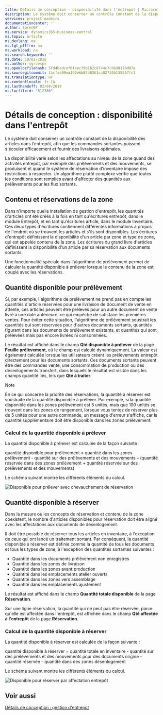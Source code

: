 ```yaml
---
title: Détails de conception - disponibilité dans l'entrepôt | Microsoft Docs
description: Le système doit conserver un contrôle constant de la disponibilité des articles dans l'entrepôt, afin que les commandes sortantes puissent s'écouler efficacement et fournir des livraisons optimales.
services: project-madeira
documentationcenter: ''
author: SorenGP
ms.service: dynamics365-business-central
ms.topic: article
ms.devlang: na
ms.tgt_pltfrm: na
ms.workload: na
ms.search.keywords: ''
ms.date: 10/01/2018
ms.author: sgroespe
ms.openlocfilehash: 5fd4bedcef6fcec79b1b2c8744c7c08d8170d97e
ms.sourcegitcommit: 1bcfaa99ea302e6b84b8361ca02730b135557fc1
ms.translationtype: HT
ms.contentlocale: fr-CA
ms.lasthandoff: 03/08/2019
ms.locfileid: "812780"
---
```

# <a name="design-details-availability-in-the-warehouse"></a>Détails de conception : disponibilité dans l'entrepôt
Le système doit conserver un contrôle constant de la disponibilité des articles dans l'entrepôt, afin que les commandes sortantes puissent s'écouler efficacement et fournir des livraisons optimales.  

 La disponibilité varie selon les affectations au niveau de la zone quand des activités entrepôt, par exemple des prélèvements et des mouvements, se produisent et quand le système de réservation d'inventaire impose des restrictions à respecter. Un algorithme plutôt complexe vérifie que toutes les conditions sont remplies avant d'affecter des quantités aux prélèvements pour les flux sortants.  

## <a name="bin-content-and-reservations"></a>Contenu et réservations de la zone  
 Dans n'importe quelle installation de gestion d'entrepôt, les quantités d'articles ont été créés à la fois en tant qu'écritures entrepôt, dans le module Entrepôt, et en tant qu'écritures article, dans le module Inventaire. Ces deux types d'écritures contiennent différentes informations à propos de l'endroit où se trouvent les articles et s'ils sont disponibles. Les écritures d'entrepôt définissent la disponibilité d'un article par zone et type de zone, qui est appelée contenu de la zone. Les écritures du grand livre d'articles définissent la disponibilité d'un article par sa réservation aux documents sortants.  

 Une fonctionnalité spéciale dans l'algorithme de prélèvement permet de calculer la quantité disponible à prélever lorsque le contenu de la zone est couplé avec les réservations.  

## <a name="quantity-available-to-pick"></a>Quantité disponible pour prélèvement  
 Si, par exemple, l'algorithme de prélèvement ne prend pas en compte les quantités d'article réservées pour une livraison de document de vente en attente, ces articles peuvent être prélevés pour un autre document de vente livré à une date antérieure, ce qui empêche de satisfaire les premières ventes. Pour éviter cette situation, l'algorithme de prélèvement soustrait les quantités qui sont réservées pour d'autres documents sortants, quantités figurant dans les documents de prélèvement existants, et quantités qui sont prélevées mais pas encore livrées ni consommées.  

 Le résultat est affiché dans le champ **Qté disponible à prélever** de la page **Feuille prélèvement**, où le champ est calculé dynamiquement. La valeur est également calculée lorsque les utilisateurs créent les prélèvements entrepôt directement pour les documents sortants. Ces documents sortants peuvent être des commandes vente, une consommation de production ou des désenlogements transfert, dans lesquels le résultat est visible dans les champs quantité liés, tels que **Qté à traiter**.  

> [!NOTE]  
>  En ce qui concerne la priorité des réservations, la quantité à réserver est soustraite de la quantité disponible à prélever. Par exemple, si la quantité disponible dans les zones prélèvement est 5 unités, mais que 100 unités se trouvent dans les zones de rangement, lorsque vous tentez de réserver plus de 5 unités pour une autre commande, un message d'erreur s'affiche, car la quantité supplémentaire doit être disponible dans les zones prélèvement.  

### <a name="calculating-the-quantity-available-to-pick"></a>Calcul de la quantité disponible à prélever  
 La quantité disponible à prélever est calculée de la façon suivante :  

 quantité disponible pour prélèvement = quantité dans les zones prélèvement - quantité sur des prélèvements et des mouvements – (quantité réservée dans des zones prélèvement + quantité réservée sur des prélèvements et des mouvements)  

 Le schéma suivant montre les différents éléments du calcul.  

 ![Disponible pour prélever avec chevauchement de réservation](media/design_details_warehouse_management_availability_2.png "Disponible pour prélever avec chevauchement de réservation")  

## <a name="quantity-available-to-reserve"></a>Quantité disponible à réserver  
 Dans la mesure où les concepts de réservation et contenu de la zone coexistent, le nombre d'articles disponibles pour réservation doit être aligné avec les affectations aux documents de désenlogement.  

 Il doit être possible de réserver tous les articles en inventaire, à l'exception de ceux qui ont lancé un traitement sortant. Par conséquent, la quantité disponible à réserver est définie comme la quantité de tous les documents et tous les types de zone, à l'exception des quantités sortantes suivantes :  

-   Quantité dans les documents prélèvement non enregistrés  
-   Quantité dans les zones de livraison  
-   Quantité dans les zones avant production  
-   Quantité dans les emplacements atelier ouverts  
-   Quantité dans les zones vers assemblage  
-   Quantité dans les emplacements ajustement  

 Le résultat est affiché dans le champ **Quantité totale disponible** de la page **Réservation**.  

 Sur une ligne réservation, la quantité qui ne peut pas être réservée, parce qu'elle est affectée dans l'entrepôt, est affichée dans le champ **Qté affectée à l'entrepôt** de la page **Réservation**.  

### <a name="calculating-the-quantity-available-to-reserve"></a>Calcul de la quantité disponible à réserver  
 La quantité disponible à réserver est calculée de la façon suivante :  

 quantité disponible à réserver = quantité totale en inventaire - quantité sur des prélèvements et des mouvements pour des documents origine - quantité réservée - quantité dans des zones désenlogement  

 Le schéma suivant montre les différents éléments du calcul.  

 ![Disponible pour réserver par affectation entrepôt](media/design_details_warehouse_management_availability_3.png "Disponible pour réserver par affectation entrepôt")  

## <a name="see-also"></a>Voir aussi  
 [Détails de conception : gestion d'entrepôt](design-details-warehouse-management.md)
